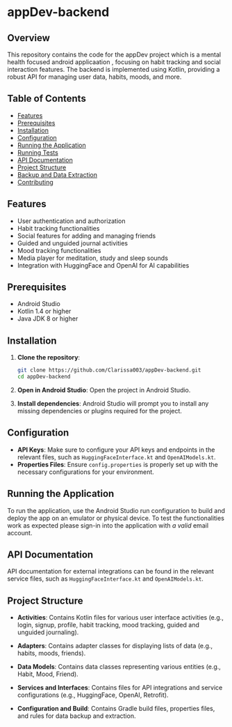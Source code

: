 # appDev-backend

## Overview
This repository contains the code for the appDev project which is a mental health focused android applicaation
, focusing on habit tracking and social interaction features. The backend is implemented using Kotlin, providing a robust API for managing user data, habits, moods, and more.

## Table of Contents
- [Features](#features)
- [Prerequisites](#prerequisites)
- [Installation](#installation)
- [Configuration](#configuration)
- [Running the Application](#running-the-application)
- [Running Tests](#running-tests)
- [API Documentation](#api-documentation)
- [Project Structure](#project-structure)
- [Backup and Data Extraction](#backup-and-data-extraction)
- [Contributing](#contributing)


## Features
- User authentication and authorization
- Habit tracking functionalities
- Social features for adding and managing friends
- Guided and unguided journal activities
- Mood tracking functionalities
- Media player for meditation, study and sleep sounds
- Integration with HuggingFace and OpenAI for AI capabilities

## Prerequisites
- Android Studio
- Kotlin 1.4 or higher
- Java JDK 8 or higher

## Installation

1. **Clone the repository**:
    ```sh
    git clone https://github.com/Clarissa003/appDev-backend.git
    cd appDev-backend
    ```

2. **Open in Android Studio**:
   Open the project in Android Studio.

3. **Install dependencies**:
   Android Studio will prompt you to install any missing dependencies or plugins required for the project.

## Configuration
- **API Keys**: Make sure to configure your API keys and endpoints in the relevant files, such as `HuggingFaceInterface.kt` and `OpenAIModels.kt`.
- **Properties Files**: Ensure `config.properties` is properly set up with the necessary configurations for your environment.

## Running the Application
To run the application, use the Android Studio run configuration to build and deploy the app on an emulator or physical device. To test the functionalities work as expected please sign-in into the application with *a valid* email account.

## API Documentation
API documentation for external integrations can be found in the relevant service files, such as `HuggingFaceInterface.kt` and `OpenAIModels.kt`.

## Project Structure
- **Activities**: Contains Kotlin files for various user interface activities (e.g., login, signup, profile, habit tracking, mood tracking, guided and unguided journaling).

- **Adapters**: Contains adapter classes for displaying lists of data (e.g., habits, moods, friends).

- **Data Models**: Contains data classes representing various entities (e.g., Habit, Mood, Friend).

- **Services and Interfaces**: Contains files for API integrations and service configurations (e.g., HuggingFace, OpenAI, Retrofit).

- **Configuration and Build**: Contains Gradle build files, properties files, and rules for data backup and extraction.
